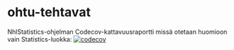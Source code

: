 # ohtu-tehtavat

NhlStatistics-ohjelman Codecov-kattavuusraportti missä otetaan huomioon vain Statistics-luokka:
[![codecov](https://codecov.io/gh/asianomainen/ohtu-tehtavat/branch/main/graph/badge.svg?token=XGL50TMVNP)](https://codecov.io/gh/asianomainen/ohtu-tehtavat)
